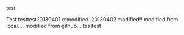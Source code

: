 test

Test
testtest20130401 remodified!
20130402 modified!!
modified from local....
modified from github...
testtest
